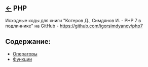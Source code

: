 [&larr;](../readme.md "Шпаргалка") PHP
--------------------------------------

Исходные коды для книги "Котеров Д., Симдянов И. - PHP 7 в подлиннике" на GitHub - https://github.com/igorsimdyanov/php7

## <a name="content"></a> Содержание:
- [Операторы](operators.md "Операторы")
- [Функции](PHP/functions.md "Функции")